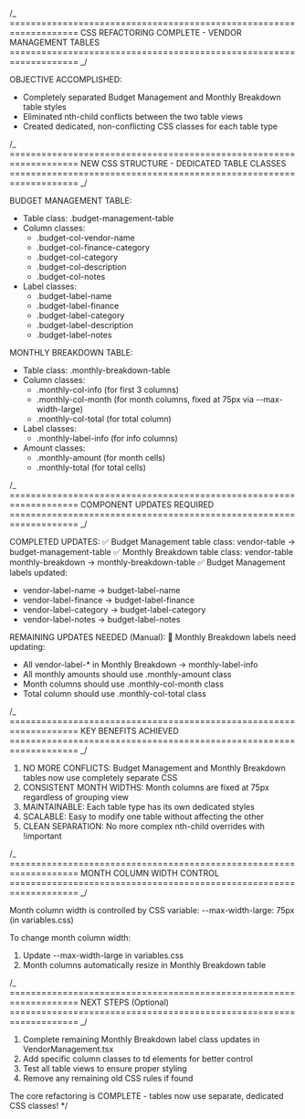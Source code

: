 /_ ===================================================================
CSS REFACTORING COMPLETE - VENDOR MANAGEMENT TABLES
=================================================================== _/

OBJECTIVE ACCOMPLISHED:

- Completely separated Budget Management and Monthly Breakdown table styles
- Eliminated nth-child conflicts between the two table views
- Created dedicated, non-conflicting CSS classes for each table type

/_ ===================================================================
NEW CSS STRUCTURE - DEDICATED TABLE CLASSES
=================================================================== _/

BUDGET MANAGEMENT TABLE:

- Table class: .budget-management-table
- Column classes:
  - .budget-col-vendor-name
  - .budget-col-finance-category
  - .budget-col-category
  - .budget-col-description
  - .budget-col-notes
- Label classes:
  - .budget-label-name
  - .budget-label-finance
  - .budget-label-category
  - .budget-label-description
  - .budget-label-notes

MONTHLY BREAKDOWN TABLE:

- Table class: .monthly-breakdown-table
- Column classes:
  - .monthly-col-info (for first 3 columns)
  - .monthly-col-month (for month columns, fixed at 75px via --max-width-large)
  - .monthly-col-total (for total column)
- Label classes:
  - .monthly-label-info (for info columns)
- Amount classes:
  - .monthly-amount (for month cells)
  - .monthly-total (for total cells)

/_ ===================================================================
COMPONENT UPDATES REQUIRED
=================================================================== _/

COMPLETED UPDATES:
✅ Budget Management table class: vendor-table → budget-management-table
✅ Monthly Breakdown table class: vendor-table monthly-breakdown → monthly-breakdown-table
✅ Budget Management labels updated:

- vendor-label-name → budget-label-name
- vendor-label-finance → budget-label-finance
- vendor-label-category → budget-label-category
- vendor-label-notes → budget-label-notes

REMAINING UPDATES NEEDED (Manual):
🔄 Monthly Breakdown labels need updating:

- All vendor-label-\* in Monthly Breakdown → monthly-label-info
- All monthly amounts should use .monthly-amount class
- Month columns should use .monthly-col-month class
- Total column should use .monthly-col-total class

/_ ===================================================================
KEY BENEFITS ACHIEVED
=================================================================== _/

1. NO MORE CONFLICTS: Budget Management and Monthly Breakdown tables now use completely separate CSS
2. CONSISTENT MONTH WIDTHS: Month columns are fixed at 75px regardless of grouping view
3. MAINTAINABLE: Each table type has its own dedicated styles
4. SCALABLE: Easy to modify one table without affecting the other
5. CLEAN SEPARATION: No more complex nth-child overrides with !important

/_ ===================================================================
MONTH COLUMN WIDTH CONTROL
=================================================================== _/

Month column width is controlled by CSS variable:
--max-width-large: 75px (in variables.css)

To change month column width:

1. Update --max-width-large in variables.css
2. Month columns automatically resize in Monthly Breakdown table

/_ ===================================================================
NEXT STEPS (Optional)
=================================================================== _/

1. Complete remaining Monthly Breakdown label class updates in VendorManagement.tsx
2. Add specific column classes to td elements for better control
3. Test all table views to ensure proper styling
4. Remove any remaining old CSS rules if found

The core refactoring is COMPLETE - tables now use separate, dedicated CSS classes!
\*/
